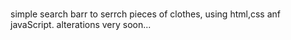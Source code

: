# 
simple search barr to serrch pieces of clothes, using html,css anf javaScript.
alterations very soon...
